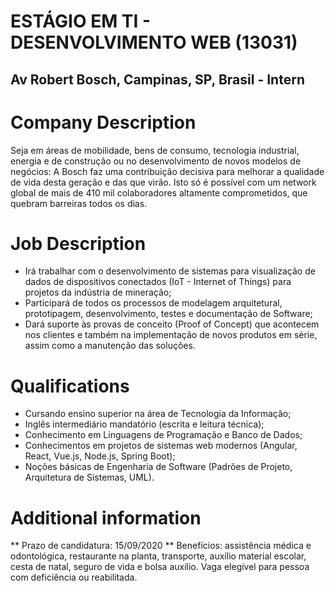 # ESTÁGIO EM TI - DESENVOLVIMENTO WEB (13031)
## Av Robert Bosch, Campinas, SP, Brasil - Intern

# Company Description
Seja em áreas de mobilidade, bens de consumo, tecnologia industrial, energia e de construção ou no desenvolvimento de novos modelos de negócios: A Bosch faz uma contribuição decisiva para melhorar a qualidade de vida desta geração e das que virão. Isto só é possível com um network global de mais de 410 mil colaboradores altamente comprometidos, que quebram barreiras todos os dias.

# Job Description
* Irá trabalhar com o desenvolvimento de sistemas para visualização de dados de dispositivos conectados (IoT - Internet of Things) para projetos da indústria de mineração;
* Participará de todos os processos de modelagem arquitetural, prototipagem, desenvolvimento, testes e documentação de Software;
* Dará suporte às provas de conceito (Proof of Concept) que acontecem nos clientes e também na implementação de novos produtos em série, assim como a manutenção das soluções.

# Qualifications
* Cursando ensino superior na área de Tecnologia da Informação;
* Inglês intermediário mandatório (escrita e leitura técnica);
* Conhecimento em Linguagens de Programação e Banco de Dados;
* Conhecimentos em projetos de sistemas web modernos (Angular, React, Vue.js, Node.js, Spring Boot);
* Noções básicas de Engenharia de Software (Padrões de Projeto, Arquitetura de Sistemas, UML).

# Additional information
** Prazo de candidatura: 15/09/2020 **
Benefícios: assistência médica e odontológica, restaurante na planta, transporte, auxílio material escolar, cesta de natal, seguro de vida e bolsa auxílio.
Vaga elegível para pessoa com deficiência ou reabilitada.

